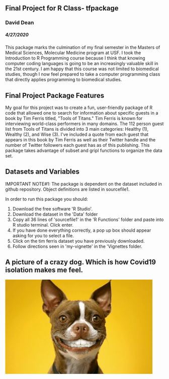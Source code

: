 
## Final Project for R Class- tfpackage
### David Dean
##### 4/27/2020

This package marks the culmination of my final semester in the Masters of Medical Sciences, Molecular Medicine program at USF. I took the Introduction to R Programming course because I think that knowing computer coding languages is going to be an increasingly valuable skill in the 21st century. I am happy that this course was not limited to biomedical studies, though I now feel prepared to take a computer programming class that directly applies programming to biomedical studies. 



## Final Project Package Features

My goal for this project was to create a fun, user-friendly package of R code that allowed one to search for information about specific guests in a book by Tim Ferris titled, "Tools of Titans." Tim Ferris is known for interviewing world-class performers in many domains. The 112 person guest list from Tools of Titans is divided into 3 main categories: Healthy (1), Wealthy (2), and Wise (3). I've included a quote from each guest that appears in this book by Tim Ferris as well as their Twitter handle and the number of Twitter followers each guest has as of this publishing. This package takes advantage of subset and gripl functions to organize the data set. 

## Datasets and Variables

IMPORTANT NOTE#1: The package is dependent on the dataset included in github repository. Object definitions are listed in sourcefile1.

In order to run this package you should:
1. Download the free software 'R Studio'.
2. Download the dataset in the 'Data' folder
3. Copy all 36 lines of 'sourcefile1' in the 'R Functions' folder and paste into R studio terminal. Click enter.
4. If you have done everything correctly, a pop up box should appear asking for you to select a file. 
5. Click on the tim ferris dataset you have previously downloaded.
6. Follow directions seen in 'my-vignette' in the 'Vignettes folder.



## A picture of a crazy dog. Which is how Covid19 isolation makes me feel.


![](crazydog.png)



